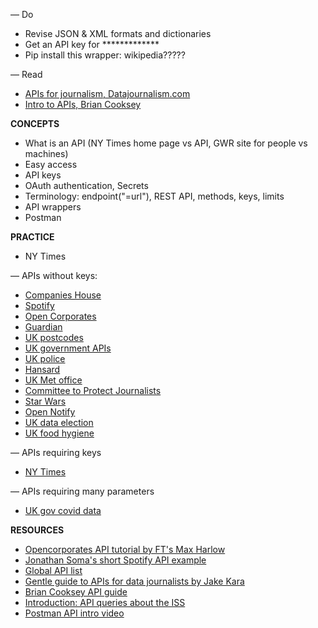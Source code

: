 
— Do
- Revise JSON & XML formats and dictionaries
- Get an API key for *************
- Pip install this wrapper: wikipedia?????


— Read
- [APIs for journalism, Datajournalism.com](https://datajournalism.com/read/newsletters/apis-for-journalism)
- [Intro to APIs, Brian Cooksey](https://zapier.com/learn/apis/chapter-1-introduction-to-apis/)


**CONCEPTS**

- What is an API (NY Times home page vs API, GWR site for people vs machines)
- Easy access
- API keys
- OAuth authentication, Secrets
- Terminology: endpoint("=url"), REST API, methods, keys, limits
- API wrappers
- Postman


**PRACTICE**

- NY Times

— APIs without keys:

- [Companies House](https://developer.company-information.service.gov.uk/api/docs/)
- [Spotify](https://developer.spotify.com/documentation/web-api/)
- [Open Corporates](https://api.opencorporates.com/)
- [Guardian](https://open-platform.theguardian.com/access/)
- [UK postcodes](https://postcodes.io/)
- [UK government APIs](https://www.api.gov.uk/#uk-government-apis)
- [UK police](https://data.police.uk/docs/)
- [Hansard](https://api.parliament.uk/historic-hansard/api)
- [UK Met office](https://www.metoffice.gov.uk/services/data/datapoint)
- [Committee to Protect Journalists](https://cpj.org/data-api/)
- [Star Wars](https://swapi.dev/)
- [Open Notify](http://open-notify.org/Open-Notify-API/)
- [UK data election](https://candidates.democracyclub.org.uk/api/docs/next/)
- [UK food hygiene](https://www.food.gov.uk/uk-food-hygiene-rating-data-api)

— APIs requiring keys
- [NY Times](https://developer.nytimes.com/apis)

— APIs requiring many parameters
- [UK gov covid data](https://coronavirus.data.gov.uk/details/developers-guide)

**RESOURCES**

- [Opencorporates API tutorial by FT's Max Harlow](https://github.com/maxharlow/tutorials/tree/master/fetch-and-enrich-data-with-apis)
- [Jonathan Soma's short Spotify API example](http://jonathansoma.com/lede/foundations/classes/04/class/)
- [Global API list](https://www.programmableweb.com/apis/directory)
- [Gentle guide to APIs for data journalists by Jake Kara](https://medium.com/trendct-data/a-gentle-guide-to-apis-for-data-journalists-2a6b0e6fcc1a)
- [Brian Cooksey API guide](https://zapier.com/learn/apis/)
- [Introduction: API queries about the ISS](https://www.dataquest.io/blog/python-api-tutorial/)
- [Postman API intro video](https://www.youtube.com/watch?v=FjgYtQK_zLE)
